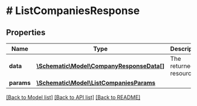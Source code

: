 # # ListCompaniesResponse

## Properties

Name | Type | Description | Notes
------------ | ------------- | ------------- | -------------
**data** | [**\Schematic\Model\CompanyResponseData[]**](CompanyResponseData.md) | The returned resources |
**params** | [**\Schematic\Model\ListCompaniesParams**](ListCompaniesParams.md) |  |

[[Back to Model list]](../../README.md#models) [[Back to API list]](../../README.md#endpoints) [[Back to README]](../../README.md)
